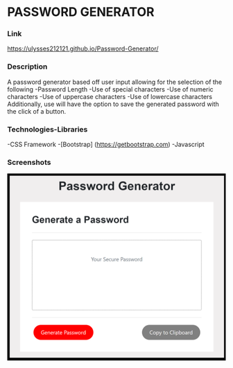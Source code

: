 # PASSWORD GENERATOR


### Link
https://ulysses212121.github.io/Password-Generator/



### Description
A password generator based off user input allowing for the selection of the following
-Password Length
-Use of special characters
-Use of numeric characters
-Use of uppercase characters
-Use of lowercase characters
Additionally, use will have the option to save the generated password with the click of a button.

### Technologies-Libraries
-CSS Framework
-[Bootstrap] (https://getbootstrap.com)
-Javascript

### Screenshots
![Deployed site screenshot](assets\images\password-generator-image.png)
